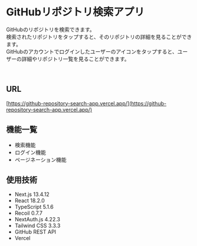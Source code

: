 # GitHubリポジトリ検索アプリ

GitHubのリポジトリを検索できます。<br>
検索されたリポジトリをタップすると、そのリポジトリの詳細を見ることができます。<br>
GitHubのアカウントでログインしたユーザーのアイコンをタップすると、ユーザーの詳細やリポジトリ一覧を見ることができます。<br>

<img href="https://github.com/kazuki-takane/github-repository-search-app/assets/119714353/6306b5da-ad5a-4cb0-983f-c612dc5cd39a">
<img href="https://github.com/kazuki-takane/github-repository-search-app/assets/119714353/1752175b-5a1f-48cc-968c-d6ef6571bbfb" width="350">

## URL
[https://github-repository-search-app.vercel.app/](https://github-repository-search-app.vercel.app/)

## 機能一覧
- 検索機能
- ログイン機能
- ページネーション機能

## 使用技術
- Next.js 13.4.12
- React 18.2.0
- TypeScript 5.1.6
- Recoil 0.7.7
- NextAuth.js 4.22.3
- Tailwind CSS 3.3.3
- GitHub REST API
- Vercel
